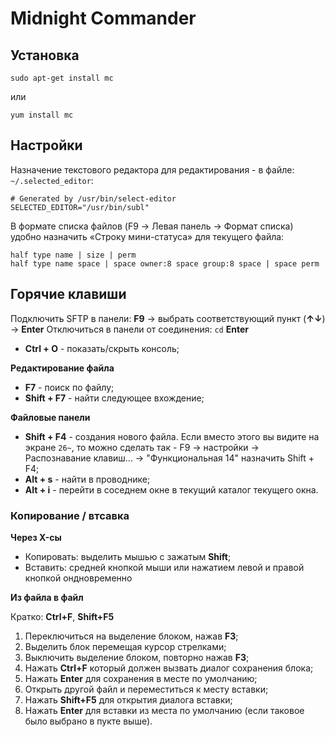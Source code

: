 # Midnight Commander

## Установка

`sudo apt-get install mc`

или

`yum install mc`


## Настройки

Назначение текстового редактора для редактирования - в файле: `~/.selected_editor`:

```
# Generated by /usr/bin/select-editor
SELECTED_EDITOR="/usr/bin/subl"
```

В формате списка файлов (F9 → Левая панель → Формат списка) удобно назначить «Строку мини-статуса» для текущего файла:

```
half type name | size | perm
half type name space | space owner:8 space group:8 space | space perm
```


## Горячие клавиши

Подключить SFTP в панели: __F9__ → выбрать соответствующий пункт (__↑↓__) → __Enter__
Отключиться в панели от соединения: `cd` __Enter__
* __Ctrl + O__ - показать/скрыть консоль;

__Редактирование файла__

* __F7__ - поиск по файлу;
* __Shift + F7__ - найти следующее вхождение;

__Файловые панели__

* __Shift + F4__ - создания нового файла. Если вместо этого вы видите на экране `26~`, то можно сделать так - F9 -> настройки -> Распознавание клавиш... -> "Функциональная 14" назначить Shift + F4;
* __Alt + s__ - найти в проводнике;
* __Alt + i__ - перейти в соседнем окне в текущий каталог текущего окна.


### Копирование / втсавка

__Через X-сы__

* Копировать: выделить мышью с зажатым __Shift__;
* Вставить: средней кнопкой мыши или нажатием левой и правой кнопкой ондновременно

__Из файла в файл__

Кратко: __Ctrl+F__, __Shift+F5__

1. Переключиться на выделение блоком, нажав __F3__;
2. Выделить блок перемещая курсор стрелками;
3. Выключить выделение блоком, повторно нажав __F3__;
4. Нажать __Ctrl+F__ который должен вызвать диалог сохранения блока;
5. Нажать __Enter__ для сохранения в месте по умолчанию;
6. Открыть другой файл и переместиться к месту вставки;
7. Нажать __Shift+F5__ для открытия диалога вставки;
8. Нажать __Enter__ для вставки из места по умолчанию (если таковое было выбрано в пукте выше).
